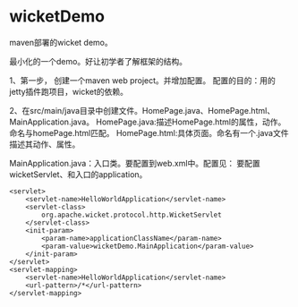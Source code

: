 # wicketDemo
maven部署的wicket demo。

最小化的一个demo。好让初学者了解框架的结构。

1、第一步， 创建一个maven web project。并增加配置。
配置的目的：用的jetty插件跑项目，wicket的依赖。

2、在src/main/java目录中创建文件。HomePage.java、HomePage.html、MainApplication.java。
HomePage.java:描述HomePage.html的属性，动作。命名与homePage.html匹配。
HomePage.html:具体页面。命名有一个.java文件描述其动作、属性。

MainApplication.java：入口类。要配置到web.xml中。配置见：
要配置wicketServlet、和入口的application。

	<servlet>
		<servlet-name>HelloWorldApplication</servlet-name>
		<servlet-class>
			org.apache.wicket.protocol.http.WicketServlet
		</servlet-class>
		<init-param>
			<param-name>applicationClassName</param-name>
			<param-value>wicketDemo.MainApplication</param-value>
		</init-param>
	</servlet>
	<servlet-mapping>
		<servlet-name>HelloWorldApplication</servlet-name>
		<url-pattern>/*</url-pattern>
	</servlet-mapping>

